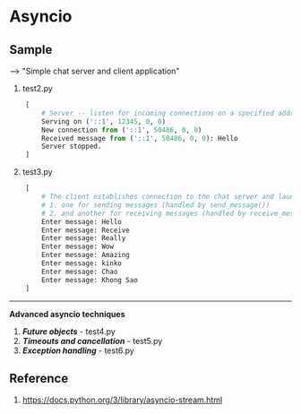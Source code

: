 
# Asyncio

## Sample
--> "Simple chat server and client application"

1. test2.py
```python
    [
        # Server -- listen for incoming connections on a specified address and port, using 'handle_client' function as a callback.
        Serving on ('::1', 12345, 0, 0)
        New connection from ('::1', 50486, 0, 0)
        Received message from ('::1', 50486, 0, 0): Hello
        Server stopped.
    ]
```

2. test3.py
```python
    [
        # The client establishes connection to the chat server and launches two tasks: 
        # 1. one for sending messages (handled by send_message()) 
        # 2. and another for receiving messages (handled by receive_message()).
        Enter message: Hello
        Enter message: Receive
        Enter message: Really
        Enter message: Wow
        Enter message: Amazing
        Enter message: kinko
        Enter message: Chao
        Enter message: Khong Sao
    ]
```
---
**Advanced asyncio techniques**

1. ***Future objects*** - test4.py
2. ***Timeouts and cancellation*** - test5.py
3. ***Exception handling*** - test6.py

## Reference
1. https://docs.python.org/3/library/asyncio-stream.html